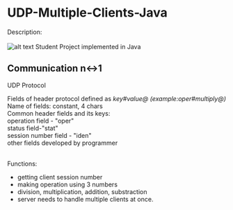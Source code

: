 # UDP-Multiple-Clients-Java

Description: </br></br>
![alt text](https://png.pngtree.com/element_our/png/20181205/wifi-vector-icon-png_256709.jpg)
Student Project implemented in Java

<h2>Communication n↔1 </h2>
UDP Protocol</br>

Fields of header protocol defined as <i>key#value@ (example:oper#multiply@)</i> </br>
Name of fields: constant, 4 chars</br>
Common header fields and its keys:</br>
operation field - "oper"</br>
status field-"stat"</br>
session number field - "iden"</br>
other fields developed by programmer</br></br>

Functions:</br>
- getting client session number</br>
- making operation using 3 numbers</br>
- division, multiplication, addition, substraction</br>
- server needs to handle multiple clients at once.</br>

